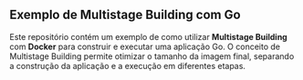 ## Exemplo de Multistage Building com Go 

Este repositório contém um exemplo de como utilizar **Multistage Building** com **Docker** para construir e executar uma aplicação Go. O conceito de Multistage Building permite otimizar o tamanho da imagem final, separando a construção da aplicação e a execução em diferentes etapas.